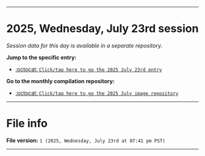 
***

# 2025, Wednesday, July 23rd session

_Session data for this day is available in a separate repository._

**Jump to the specific entry:**

- [:octocat: `Click/tap here to go the 2025 July 23rd entry`](https://github.com/seanpm2001/SeansLifeArchive_Images_MotorWorld_CarFactory_Y2025_V7/tree/SeansLifeArchive_Images_MotorWorld_CarFactory_Y2025_V7_Main-dev/2025/07_July/23/)

**Go to the monthly compilation repository:**

- [:octocat: `Click/tap here to go the 2025 July image repository`](https://github.com/seanpm2001/SeansLifeArchive_Images_MotorWorld_CarFactory_Y2025_V7/)

***

# File info

**File version:** `1 (2025, Wednesday, July 23rd at 07:41 pm PST)`

***
